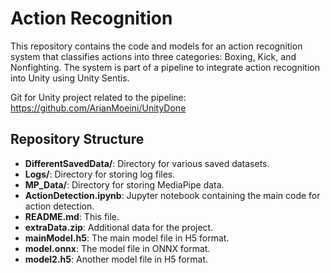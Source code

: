 # Action Recognition

This repository contains the code and models for an action recognition system that classifies actions into three categories: Boxing, Kick, and Nonfighting.
The system is part of a pipeline to integrate action recognition into Unity using Unity Sentis. 

Git for Unity project related to the pipeline:
https://github.com/ArianMoeini/UnityDone

## Repository Structure

- **DifferentSavedData/**: Directory for various saved datasets.
- **Logs/**: Directory for storing log files.
- **MP_Data/**: Directory for storing MediaPipe data.
- **ActionDetection.ipynb**: Jupyter notebook containing the main code for action detection.
- **README.md**: This file.
- **extraData.zip**: Additional data for the project.
- **mainModel.h5**: The main model file in H5 format.
- **model.onnx**: The model file in ONNX format.
- **model2.h5**: Another model file in H5 format.
